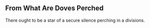 From What Are Doves Perched
---------------------------
There ought to be a star of a secure silence perching in a divisions.  
